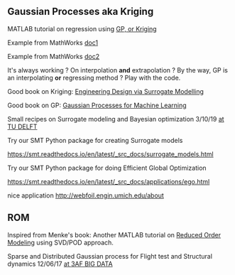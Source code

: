 ## Gaussian Processes aka Kriging


MATLAB tutorial on regression using [GP, or Kriging](http://htmlpreview.github.io/?https://github.com/jomorlier/mdocourse/blob/master/GP_Tutorial/GP_Tutorial.html)

Example from MathWorks [doc1](https://fr.mathworks.com/help/stats/fitrgp.html#References)

Example from MathWorks [doc2](https://fr.mathworks.com/help/stats/gaussian-process-regression-models.html)


It's always working ? On interpolation **and** extrapolation ?
By the way, GP is an interpolating **or** regressing method ? Play with the code.

Good book on Kriging: [Engineering Design via Surrogate Modelling](https://optimizationcodes.wordpress.com)

Good book on GP: [Gaussian Processes for Machine Learning](http://www.gaussianprocess.org/gpml/code/matlab/doc/)


Small recipes on Surrogate modeling and Bayesian optimization 3/10/19 [at TU DELFT](https://github.com/mid2SUPAERO/Outputs/blob/master/Recipes_DELFT-3-10-19-compressed.pdf)

Try our SMT Python package for creating Surrogate models

https://smt.readthedocs.io/en/latest/_src_docs/surrogate_models.html

Try our SMT Python package for doing Efficient Global Optimization 

https://smt.readthedocs.io/en/latest/_src_docs/applications/ego.html

nice application http://webfoil.engin.umich.edu/about


## ROM 

Inspired from Menke's book: Another MATLAB tutorial on [Reduced Order Modeling](http://htmlpreview.github.io/?https://github.com/jomorlier/mdocourse/blob/master/RoM/ROM.html) using SVD/POD approach.

Sparse and Distributed Gaussian process for Flight test and Structural dynamics 12/06/17 [at 3AF BIG DATA](https://github.com/mid2SUPAERO/Outputs/blob/master/MDO_12-06-17_3AFBigData.pdf)


